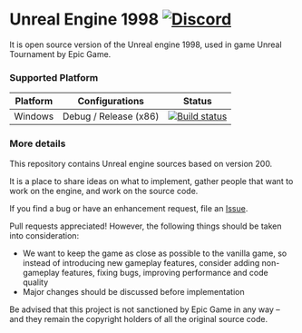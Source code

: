
Unreal Engine 1998 [![Discord](https://img.shields.io/discord/530968529311367178?label=discord)](https://discord.gg/AyyCFs7)
==========================
It is open source version of the Unreal engine 1998, used in game Unreal Tournament  by Epic Game.

### Supported Platform
|Platform|Configurations|Status|
|---|---|---|
|Windows|Debug / Release (x86)|[![Build status](https://ci.appveyor.com/api/projects/status/sa747tq57y0aad2w?svg=true)](https://ci.appveyor.com/project/BearIvan/unrealengine)|

### More details
This repository contains  Unreal engine sources based on version 200.

It is a place to share ideas on what to implement, gather people that want to work on the engine,
and work on the source code.

If you find a bug or have an enhancement request, file an [Issue](https://github.com/TheBearProject/RedSource/issues).

Pull requests appreciated! However, the following things should be taken into consideration:
* We want to keep the game as close as possible to the vanilla game, so instead of introducing new gameplay features,
  consider adding non-gameplay features, fixing bugs, improving performance and code quality
* Major changes should be discussed before implementation

Be advised that this project is not sanctioned by Epic Game in any way – and they remain the copyright holders
of all the original source code.
